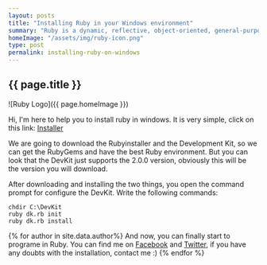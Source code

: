 ```yaml
---
layout: posts
title: "Installing Ruby in your Windows environment"
summary: "Ruby is a dynamic, reflective, object-oriented, general-purpose programming language. This post is about how to install Ruby in your windows, it's easy, so let's get it on."
homeImage: "/assets/img/ruby-icon.png"
type: post
permalink: installing-ruby-on-windows
---
```


<h2 class="post__text-title">{{ page.title }}</h2>

![Ruby Logo]({{ page.homeImage }})

Hi, I'm here to help you to install ruby in windows. It is very simple, click on this link: <a href="http://rubyinstaller.org/downloads/" target="_blank">Installer</a>

We are going to download the Rubyinstaller and the Development Kit, so we can get the RubyGems and have the best Ruby environment. But you can look that the DevKit just supports the 2.0.0 version, obviously this will be the version you will download.

After downloading and installing the two things, you open the command prompt for configure the DevKit. Write the following commands: 

```
chdir C:\DevKit
ruby dk.rb init
ruby dk.rb install
```

{% for author in site.data.author%}
And now, you can finally start to programe in Ruby. You can find me on <a href="{{ author.social.facebook }}" target="_blank">Facebook</a> and <a href="{{ author.social.twitter }}" target="_blank">Twitter</a>, if you have any doubts with the installation, contact me :)
{% endfor %}